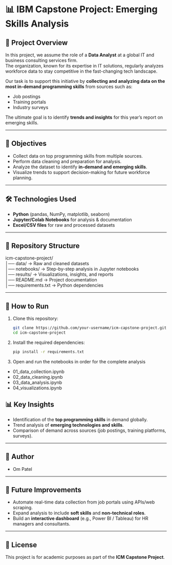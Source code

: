 # 📊 IBM Capstone Project: Emerging Skills Analysis

## 📌 Project Overview
In this project, we assume the role of a **Data Analyst** at a global IT and business consulting services firm.  
The organization, known for its expertise in IT solutions, regularly analyzes workforce data to stay competitive in the fast-changing tech landscape.  

Our task is to support this initiative by **collecting and analyzing data on the most in-demand programming skills** from sources such as:  
- Job postings  
- Training portals  
- Industry surveys  

The ultimate goal is to identify **trends and insights** for this year’s report on emerging skills.

---

## 🎯 Objectives
- Collect data on top programming skills from multiple sources.  
- Perform data cleaning and preparation for analysis.  
- Analyze the dataset to identify **in-demand and emerging skills**.  
- Visualize trends to support decision-making for future workforce planning.  

---

## 🛠️ Technologies Used
- **Python** (pandas, NumPy, matplotlib, seaborn)  
- **Jupyter/Colab Notebooks** for analysis & documentation  
- **Excel/CSV files** for raw and processed datasets  

---

## 📂 Repository Structure

icm-capstone-project/  
│── data/              → Raw and cleaned datasets  
│── notebooks/         → Step-by-step analysis in Jupyter notebooks  
│── results/           → Visualizations, insights, and reports  
│── README.md          → Project documentation  
│── requirements.txt   → Python dependencies  

---

## 🚀 How to Run
1. Clone this repository:
   ```bash
   git clone https://github.com/your-username/icm-capstone-project.git
   cd icm-capstone-project
3. Install the required dependencies:
   ```bash
   pip install -r requirements.txt
5. Open and run the notebooks in order for the complete analysis
  - 01_data_collection.ipynb
  - 02_data_cleaning.ipynb
  - 03_data_analysis.ipynb
  - 04_visualizations.ipynb

## 📊 Key Insights
- Identification of the **top programming skills** in demand globally.  
- Trend analysis of **emerging technologies and skills**.  
- Comparison of demand across sources (job postings, training platforms, surveys).  

---

## 🤝 Author
- Om Patel  

---

## 📌 Future Improvements
- Automate real-time data collection from job portals using APIs/web scraping.  
- Expand analysis to include **soft skills** and **non-technical roles**.  
- Build an **interactive dashboard** (e.g., Power BI / Tableau) for HR managers and consultants.  

---

## 📜 License
This project is for academic purposes as part of the **ICM Capstone Project**.  
